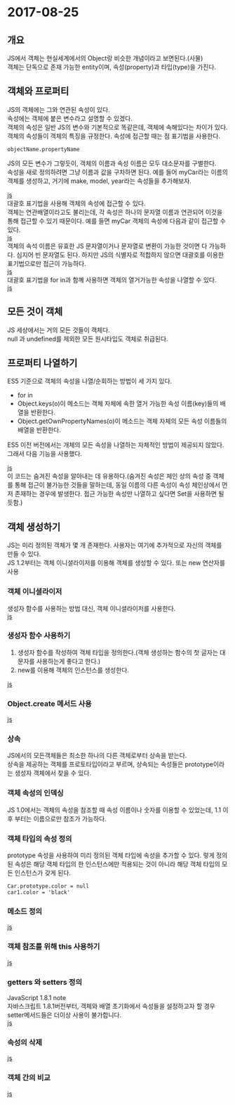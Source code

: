 # 2017-08-25
## 개요
JS에서 객체는 현실세계에서의 Object랑 비슷한 개념이라고 보면된다.(사물)<br>
객체는 단독으로 존재 가능한 entity이며, 속성(property)과 타입(type)을 가진다.<br>
## 객체와 프로퍼티
JS의 객체에는 그와 연관된 속성이 있다.<br>
속성에는 객체에 붙은 변수라고 설명할 수 있겠다.<br>
객체의 속성은 일반 JS의 변수와 기본적으로 똑같은데, 객체에 속해있다는 차이가 있다.<br>
객체의 속성들이 객체의 특징을 규정한다. 속성에 접근할 때는 점 표기법을 사용한다.<br>

    objectName.propertyName
JS의 모든 변수가 그렇듯이, 객체의 이름과 속성 이름은 모두 대소문자를 구별한다.<br>
속성을 새로 정의하려면 그냥 이름과 값을 구차하면 된다. 예를 들어 myCar라는 이름의 객체를 생성하고, 거기에 make, model, year라는 속성들을 추가해보자.

[js](1.js)<br>
대괄호 표기법을 사용해 객체의 속성에 접근할 수 있다.<br>
객체는 연관배열이라고도 불리는데, 각 속성은 하나의 문자열 이름과 연관되어 이것을 통해 접근할 수 있기 때문이다. 예를 들면 myCar 객체의 속성에 다음과 같이 접근할 수 있다.<br>
[js](2.js)<br>
객체의 속석 이름은 유효한 JS 문자열이거나 문자열로 변환이 가능한 것이면 다 가능하다. 심지어 빈 문자열도 된다. 하지만 JS의 식별자로 적합하지 않으면 대괄호를 이용한 표기법으로만 접근이 가능하다.<br>
[js](3.js)<br>
대괄호 표기법을 for in과 함꼐 사용하면 객체의 열거가능한 속성을 나열할 수 있다.<br>
[js](4.js)<br>
## 모든 것이 객체
JS 세상에서는 거의 모든 것들이 객체다.<br>
null 과 undefined를 제외한 모든 원시타입도 객체로 취급된다.<br>
## 프로퍼티 나열하기
ES5 기준으로 객체의 속성을 나열/순회하는 방법이 세 가지 있다.
<ul>
    <li>for in</li>
    <li>Object.keys(o)이 메소드는 객체 자체에 속한 열거 가능한 속성 이름(key)들의 배열을 반환한다.</li>
    <li>Object.getOwnPropertyNames(o)이 메소드는 객체 자체의 모든 속성 이름들의 배열을 반환한다.</li>
</ul>
ES5 이전 버전에서는 개체의 모든 속성을 나열하는 자체적인 방법이 제공되지 않았다. 그래서 다음 기능을 사용했다.<br>

[js](5.js)<br>
이 코드는 숨겨진 속성을 알아내는 데 유용하다.(숨겨진 속성은 체인 상의 속성 중 객체를 통해 접근이 불가능한 것들을 말하는데, 동일 이름의 다른 속성이 속성 체인상에서 먼저 존재하는 경우에 발생한다. 접근 가능한 속성만 나열하고 싶다면 Set을 사용하면 될듯함.)<br>
## 객체 생성하기
JS는 미리 정의된 객체가 몇 개 존재한다. 사용자는 여기에 추가적으로 자신의 객체를 만들 수 있다.<br>
JS 1.2부터는 객체 이니셜라이저를 이용해 객체를 생성할 수 있다. 또는 new 연산자를 사용<br>
### 객체 이니셜라이저
생성자 함수를 사용하는 방법 대신, 객체 이니셜라이저를 사용한다.<br>
[js](6.js)
### 생성자 함수 사용하기
<ol>
    <li>생성자 함수를 작성하여 객체 타입을 정의한다.(객체 생성하는 함수의 첫 글자는 대문자를 사용하는게 좋다고 한다.)</li>
    <li>new를 이용해 객체의 인스턴스를 생성한다.</li>
</ol>

[js](7.js)
### Object.create 메서드 사용
[js](8.js)
### 상속
JS에서의 모든객체들은 최소한 하나의 다른 객체로부터 상속을 받는다.<br>
상속을 제공하는 객체를 프로토타입이라고 부르며, 상속되는 속성들은 prototype이라는 생성자 객체에서 찾을 수 있다.<br>
### 객체 속성의 인덱싱
JS 1.0에서는 객체의 속성을 참조할 때 속성 이름이나 숫자를 이용할 수 있었는데, 1.1 이후 부터는 이름으로만 참조가 가능하다.<br>
### 객체 타입의 속성 정의
prototype 속성을 사용하여 미리 정의된 객체 타입에 속성을 추가할 수 있다. 렇게 정의된 속성은 해당 객체 타입의 한 인스턴스에만 적용되는 것이 아니라 해당 객체 타입의 모든 인스턴스가 갖게 된다.
    
    Car.prototype.color = null
    car1.color = 'black'
### 메소드 정의
[js](9.js)
### 객체 참조를 위해 this 사용하기
[js](10.js)
### getters 와 setters 정의
JavaScript 1.8.1 note<br>
자바스크립트 1.8.1버전부터, 객체와 배열 초기화에서 속성들을 설정하고자 할 경우 setter메서드들은 더이상 사용이 불가합니다.<br>
[js](11.js)
### 속성의 삭제
[js](12.js)
### 객체 간의 비교
[js](13.js)